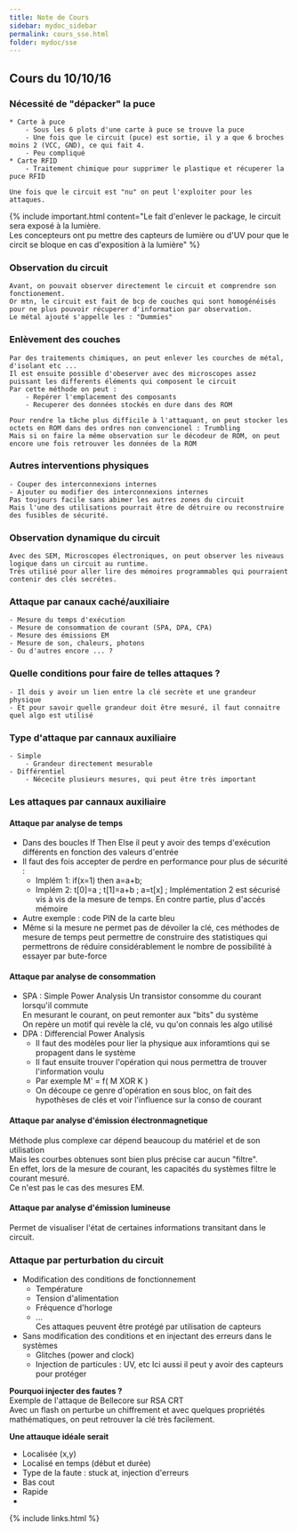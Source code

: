 ```yaml
---
title: Note de Cours
sidebar: mydoc_sidebar
permalink: cours_sse.html
folder: mydoc/sse
---
```


## Cours du 10/10/16

### Nécessité de "dépacker" la puce
	* Carte à puce
		- Sous les 6 plots d'une carte à puce se trouve la puce
		- Une fois que le circuit (puce) est sortie, il y a que 6 broches moins 2 (VCC, GND), ce qui fait 4.
		- Peu compliqué 
	* Carte RFID
		- Traitement chimique pour supprimer le plastique et récuperer la puce RFID

	Une fois que le circuit est "nu" on peut l'exploiter pour les attaques.
	
{% include important.html content="Le fait d'enlever le package, le circuit sera exposé à la lumière.<br/>
	Les concepteurs ont pu mettre des capteurs de lumière ou d'UV pour que le circit se bloque en cas d'exposition à la lumière" %}

### Observation du circuit
	Avant, on pouvait observer directement le circuit et comprendre son fonctionement.
	Or mtn, le circuit est fait de bcp de couches qui sont homogénéisés pour ne plus pouvoir récuperer d'information par observation.
	Le métal ajouté s'appelle les : "Dummies"

### Enlèvement des couches
	Par des traitements chimiques, on peut enlever les courches de métal, d'isolant etc ...
	Il est ensuite possible d'obeserver avec des microscopes assez puissant les differents éléments qui composent le circuit
	Par cette méthode on peut :
		- Repérer l'emplacement des composants
		- Recuperer des données stockés en dure dans des ROM
		
	Pour rendre la tâche plus difficile à l'attaquant, on peut stocker les octets en ROM dans des ordres non convencionel : Trumbling
	Mais si on faire la même observation sur le décodeur de ROM, on peut encore une fois retrouver les données de la ROM

### Autres interventions physiques
	- Couper des interconnexions internes
	- Ajouter ou modifier des interconnexions internes
	Pas toujours facile sans abimer les autres zones du circuit
	Mais l'une des utilisations pourrait être de détruire ou reconstruire des fusibles de sécurité.

### Observation dynamique du circuit
	Avec des SEM, Microscopes électroniques, on peut observer les niveaus logique dans un circuit au runtime.
	Très utilisé pour aller lire des mémoires programmables qui pourraient contenir des clés secrétes.

### Attaque par canaux caché/auxiliaire
	- Mesure du temps d'exécution
	- Mesure de consommation de courant (SPA, DPA, CPA)
	- Mesure des émissions EM
	- Mesure de son, chaleurs, photons
	- Ou d'autres encore ... ?

### Quelle conditions pour faire de telles attaques ?
	- Il dois y avoir un lien entre la clé secrète et une grandeur physique
	- Et pour savoir quelle grandeur doit être mesuré, il faut connaitre quel algo est utilisé

### Type d'attaque par cannaux auxiliaire
	- Simple 
		- Grandeur directement mesurable 
	- Différentiel
		- Nécecite plusieurs mesures, qui peut être très important

### Les attaques par cannaux auxiliaire

#### Attaque par analyse de temps

* Dans des boucles If Then Else il peut y avoir des temps d'exécution différents en fonction des valeurs d'entrée
* Il faut des fois accepter de perdre en performance pour plus de sécurité :
	* Implém 1: if(x=1) then a=a+b;
	* Implém 2: t[0]=a ; t[1]=a+b ; a=t[x] ;
	Implémentation 2 est sécurisé vis à vis de la mesure de temps.
	En contre partie, plus d'accés mémoire
* Autre exemple : code PIN de la carte bleu 
* Même si la mesure ne permet pas de dévoiler la clé, ces méthodes de mesure de temps peut permettre de construire des statistiques qui permettrons de réduire considérablement le nombre de possibilité à essayer par bute-force 

#### Attaque par analyse de consommation

* SPA : Simple Power Analysis
	Un transistor consomme du courant lorsqu'il commute  
	En mesurant le courant, on peut remonter aux "bits" du système  
	On repère un motif qui revèle la clé, vu qu'on connais les algo utilisé  
* DPA : Differencial Power Analysis
	- Il faut des modèles pour lier la physique aux inforamtions qui se propagent dans le système  
	- Il faut ensuite trouver l'opération qui nous permettra de trouver l'information voulu  
	- Par exemple M' = f( M XOR K )
	- On découpe ce genre d'opération en sous bloc, on fait des hypothèses de clés et voir l'influence sur la conso de courant

#### Attaque par analyse d'émission électronmagnetique

Méthode plus complexe car dépend beaucoup du matériel et de son utilisation  
Mais les courbes obtenues sont bien plus précise car aucun "filtre".   
En effet, lors de la mesure de courant, les capacités du systèmes filtre le courant mesuré.  
Ce n'est pas le cas des mesures EM.

#### Attaque par analyse d'émission lumineuse

Permet de visualiser l'état de certaines informations transitant dans le circuit.

### Attaque par perturbation du circuit

* Modification des conditions de fonctionnement
	* Température
	* Tension d'alimentation
	* Fréquence d'horloge
	* ...  
	Ces attaques peuvent être protégé par utilisation de capteurs
* Sans modification des conditions et en injectant des erreurs dans le systèmes
	* Glitches (power and clock)  
	* Injection de particules : UV, etc 
	Ici aussi il peut y avoir des capteurs pour protéger

__Pourquoi injecter des fautes ?__  
Exemple de l'attaque de Bellecore sur RSA CRT  
Avec un flash on perturbe un chiffrement et avec quelques propriétés mathématiques, on peut retrouver la clé très facilement.

__Une attauque idéale serait__  

* Localisée (x,y)
* Localisé en temps (début et durée)
* Type de la faute : stuck at, injection d'erreurs
* Bas cout
* Rapide
*
{% include links.html %}
